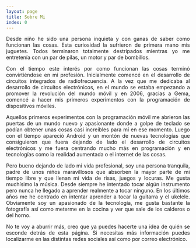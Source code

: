 ```yaml
---
layout: page
title: Sobre Mi
index: 0
---
```

<p style="text-align: justify;">
Desde niño he sido una persona inquieta y con ganas de saber como funcionan las cosas. Esta curiosidad la sufrieron de primera mano mis juguetes. Todos terminaron totalmente destripados mientras yo me entretenía con un par de pilas, un motor y par de bombillos.
</p>
<p style="text-align: justify;">
Con el tiempo este interés por como funcionan las cosas terminó convirtiéndose en mi profesión. Inicialmente comencé en el desarrollo de circuitos integrados de radiofrecuencia. A la vez que me dedicaba al desarrollo de circuitos electrónicos, en el mundo se estaba empezando a promover la revolución del mundo móvil y en 2006, gracias a Gema, comencé a hacer mis primeros experimentos con la programación de dispositivos móviles.
</p>
<p style="text-align: justify;">
Aquellos primeros experimentos con la programación móvil me abrieron las puertas de un mundo nuevo y apasionante donde a golpe de teclado se podían obtener unas cosas casi increíbles para mí en ese momento. Luego con el tiempo apareció Android y un montón de nuevas tecnologías que consiguieron que fuera dejando de lado el desarrollo de circuitos electrónicos y me fuera centrando mucho más en programación y en tecnologías como la realidad aumentada o el internet de las cosas. 
</p>
<p style="text-align: justify;">
Pero bueno dejando de lado mi vida profesional, soy una persona tranquila, padre de unos niños maravillosos que absorben la mayor parte de mi tiempo libre y que llenan mi vida de risas, juegos y locuras. Me gusta muchísimo la música. Desde siempre he intentado tocar algún instrumento pero nunca he llegado a aprender realmente a tocar  ninguno. En los últimos años me he centrado en intentar aprender a tocar la guitarra y el ukelele. Obviamente soy un apasionado de la tecnología, me gusta bastante la fotografía así como meterme en la cocina y ver que sale de los calderos o del horno. 
</p>
<p style="text-align: justify;">
No te voy a aburrir más, creo que ya puedes hacerte una idea de quién se esconde detrás de esta página. Si necesitas más información puedes localizarme en las distintas redes sociales así como por correo electrónico.
</p>
